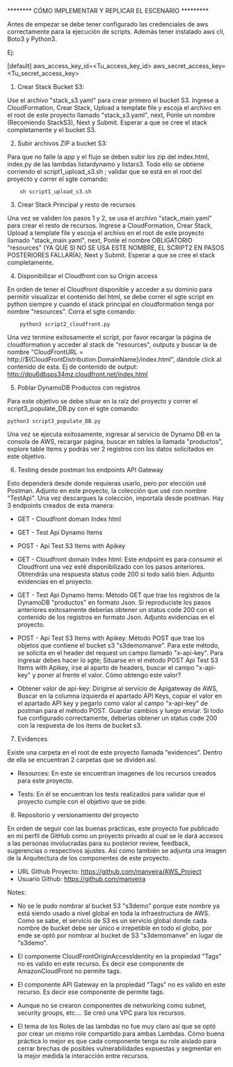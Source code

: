 ********  CÓMO IMPLEMENTAR Y REPLICAR EL ESCENARIO *********

Antes de empezar se debe tener configurado las credenciales de aws correctamente para la ejecución de scripts. Además tener instalado aws cli, Boto3 y Python3.

Ej: 

[default]
aws_access_key_id=<Tu_access_key_id>
aws_secret_access_key=<Tu_secret_access_key>

1. Crear Stack Bucket S3: 

Use el archivo "stack_s3.yaml" para crear primero el bucket S3. Ingrese a CloudFormation, Crear Stack, Upload a template file y escoja el archivo en el root de este proyecto llamado "stack_s3.yaml", next, Ponle un nombre (Recomiendo StackS3), Next y Submit. 
Esperar a que se cree el stack completamente y el bucket S3.


2. Subir archivos ZIP a bucket S3:

Para que no falle la app y el flujo se deben subir los zip del index.html, index.py de las lambdas listardynamo y listars3. Todo ello se obtiene corriendo el script1_upload_s3.sh ; validar que se está en el root del proyecto y correr el sgte comando:

        sh script1_upload_s3.sh


3. Crear Stack Principal y resto de recursos

Una vez se validen los pasos 1 y 2, se usa el archivo "stack_main.yaml" para crear el resto de recursos. Ingrese a CloudFormation, Crear Stack, Upload a template file y escoja el archivo en el root de este proyecto llamado "stack_main.yaml", next, Ponle el nombre OBLIGATORIO "resources" (YA QUE SI NO SE USA ESTE NOMBRE, EL SCRIPT2 EN PASOS POSTERIORES FALLARÍA), Next y Submit. 
Esperar a que se cree el stack completamente.


4. Disponibilizar el Cloudfront con su Origin access

En orden de tener el Cloudfront disponible y acceder a su dominio para permitir visualizar el contenido del html, se debe correr el sgte script en python siempre y cuando el stack principal en cloudformation tenga por nombre "resources". Corra el sgte comando: 

        python3 script2_cloudfront.py

Una vez termine exitosamente el script, por favor recargar la página de cloudformation y acceder al stack de "resources", outputs y buscar la de nombre "CloudFrontURL = http://${CloudFrontDistribution.DomainName}/index.html", dándole click al contenido de esta. Ej de contenido de output: http://dpu6dbsps34mz.cloudfront.net/index.html       
        

5. Poblar DynamoDB Productos con registros

Para este objetivo se debe situar en la raíz del proyecto y correr el script3_populate_DB.py con el sgte comando: 

    python3 script3_populate_DB.py

Una vez se ejecuta exitosamente, ingresar al servicio de Dynamo DB en la consola de AWS, recargar página, buscar en tables la llamada "productos", explore table Items y podrás ver 2 registros con los datos solicitados en este objetivo.


6. Testing desde postman los endpoints API Gateway

Esto dependerá desde donde requieras usarlo, pero por elección usé Postman. Adjunto en este proyecto, la colección que usé con nombre "TestApi". Una vez descargues la colección, importala desde postman. Hay 3 endpoints creados de esta manera:

 * GET - Cloudfront domain Index html 
 * GET - Test Api Dynamo Items
 * POST - Api Test S3 Items with Apikey

* GET - Cloudfront domain Index html: Este endpoint es para consumir el Cloudfront una vez esté disponibilizado con los pasos anteriores. Obtendrás una respuesta status code 200 si todo salió bien. Adjunto evidencias en el proyecto. 

 * GET - Test Api Dynamo Items: Método GET que trae los registros de la DynamoDB "productos" en formato Json. Si reproduciste los pasos anteriores exitosamente deberías obtener un status code 200 con el contenido de los registros en formato Json. Adjunto evidencias en el proyecto.

* POST - Api Test S3 Items with Apikey: Método POST que trae los objetos que contiene el bucket s3 "s3demomanve". Para este método, se solicita en el header del request un campo llamado "x-api-key". Para ingresar debes hacer lo sgte; Situarse en el método POST Api Test S3 Items with Apikey, irse al aparto de headers, buscar el campo "x-api-key" y poner al frente el valor. Cómo obtengo este valor?

* Obtener valor de api-key: Dirigirse al servicio de Apigateway de AWS, Buscar en la columna izquierda el apartado API Keys, copiar el valor en el apartado API key y pegarlo como valor al campo "x-api-key" de postman para el método POST. Guardar cambios y luego enviar. 
Si todo fue configurado correctamente, deberías obtener un status code 200 con la respuesta de los items de bucket s3. 


7. Evidences

Existe una carpeta en el root de este proyecto llamada "evidences". Dentro de ella se encuentran 2 carpetas que se dividen así.

 * Resources: En este se encuentran imagenes de los recursos creados para este proyecto.

 * Tests: En él se encuentran los tests realizados para validar que el proyecto cumple con el objetivo que se pide.


8. Repositorio y versionamiento del proyecto

En orden de seguir con las buenas prácticas, este proyecto fue publicado en mi perfil de GitHub como un proyecto privado al cual se le dará accesos a las personas involucradas para su posterior review, feedback, sugerencias o respectivos ajustes. Así como también se adjunta una imagen de la Arquitectura de los componentes de este proyecto.

 * URL Github Proyecto: https://github.com/manveira/AWS_Project
 * Usuario Github: https://github.com/manveira


Notes: 

* No se le pudo nombrar al bucket S3 "s3demo" porque este nombre ya está siendo usado a nivel global en toda la infraestructura de AWS. Como se sabe, el servicio de S3 es un servicio global donde cada nombre de bucket debe ser único e irrepetible en todo el globo, por ende se optó por nombrar al bucket de S3 "s3demomanve" en lugar de "s3demo". 

* El componente CloudFrontOriginAccessIdentity en la propiedad "Tags" no es valido en este recurso. Es decir ese componente de AmazonCloudFront no permite tags.

* El componente API Gateway en la propiedad "Tags" no es valido en este recurso. Es decir ese componente de permite tags.

* Aunque no se crearon componentes de networking como subnet, security groups, etc.... Se creó una VPC para los recursos.

* El tema de los Roles de las lambdas no fue muy claro así que se optó por crear un mismo role compartido para ambas Lambdas. Cómo buena práctica lo mejor es que cada componente tenga su role aislado para cerrar brechas de posibles vulnerabilidades expuestas y segmentar en la mejor medida la interacción entre recursos.                            